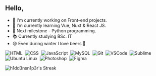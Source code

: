 ## Hello,

- 🔭 I'm currently working on Front-end projects.
- 🌱 I’m currently learning Vue, Nuxt & React JS.
- 🐍 Next milestone - Python programming.
- 📚 Currently studying BSc. IT 
- 😄 Even during winter I love beers 🍺


![HTML](https://img.shields.io/badge/HTML5-E34F26?style=for-the-badge&logo=html5&logoColor=white)&nbsp;
![CSS](https://img.shields.io/badge/CSS3-1572B6?style=for-the-badge&logo=css3&logoColor=white)&nbsp;
![JavaScript](https://img.shields.io/badge/JavaScript-323330?style=for-the-badge&logo=javascript&logoColor=F7DF1E)&nbsp;
![MySQL](https://img.shields.io/badge/MySQL-005C84?style=for-the-badge&logo=mysql&logoColor=white)&nbsp;
![Git](https://img.shields.io/badge/GIT-E44C30?style=for-the-badge&logo=git&logoColor=white)&nbsp;
![VSCode](https://img.shields.io/badge/Visual_Studio_Code-0078D4?style=for-the-badge&logo=visual%20studio%20code&logoColor=white)&nbsp;
![Sublime](https://img.shields.io/badge/sublime_text-%23575757.svg?&style=for-the-badge&logo=sublime-text&logoColor=important)&nbsp;
![Ubuntu Linux](https://img.shields.io/badge/Ubuntu-E95420?style=for-the-badge&logo=ubuntu&logoColor=white)&nbsp;
![Photoshop](https://img.shields.io/badge/Adobe%20Photoshop-31A8FF?style=for-the-badge&logo=Adobe%20Photoshop&logoColor=black)&nbsp;
![Figma](https://img.shields.io/badge/Figma-F24E1E?style=for-the-badge&logo=figma&logoColor=white)&nbsp;

![h1dd3nsn1p3r's Streak](https://github-readme-streak-stats.herokuapp.com/?user=h1dd3nsn1p3r&theme=prussian&hide_border=true)
